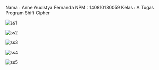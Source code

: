 Nama : Anne Audistya Fernanda
NPM : 140810180059
Kelas : A
Tugas Program Shift Cipher

![ss1](https://user-images.githubusercontent.com/47968653/93717478-4d649d00-fba0-11ea-9527-7827027e1e6c.jpg)

![ss2](https://user-images.githubusercontent.com/47968653/93717483-55bcd800-fba0-11ea-84e0-11bb8e2f9454.jpg)

![ss3](https://user-images.githubusercontent.com/47968653/93717486-57869b80-fba0-11ea-9d31-7f75c6421676.jpg)

![ss4](https://user-images.githubusercontent.com/47968653/93717488-59505f00-fba0-11ea-821e-29b3ac860784.jpg)

![ss5](https://user-images.githubusercontent.com/47968653/93717493-5bb2b900-fba0-11ea-93a0-69595772a76a.jpg)